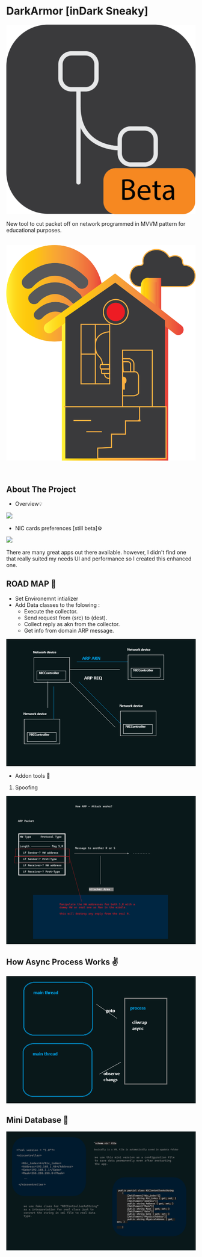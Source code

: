 # DarkArmor [inDark Sneaky]
<img src="./Assets/beta-wpfui-icon-256.png" alt="Glass-Type-Copy-5-1366x697" 
style=" max-width: 60; corner-radius: 4; border: 5; border-color: blue;   display: table-cell;
    margin: 0 auto;
    text-align: center;
    vertical-align: middle;">
</br>New tool to cut packet off on network programmed in MVVM pattern for educational purposes.</br></br>
<p align="center">
<kbd>
<img src="./Assets/home.png" alt="Glass-Type-Copy-5-1366x697" 
style="corner-radius: 4; max-width:300; border: 5; border-color: blue;">
</kbd>
</p>
</br>

<!-- ABOUT THE PROJECT -->
## About The Project


* Overview💡

 <a href=""><img src="./Frame 1.png" ></a>

* NIC cards preferences [still beta]⚙️

 <a href=""><img src="./Frame 1 (1).png" ></a>

There are many great apps out there available. however, I didn't find one that really suited my needs UI and performance so I created this enhanced one.

<!-- ROADMAP PROJECT -->
## ROAD MAP 🌴
* Set Environemnt intializer
* Add Data classes to the folowing : 
    * Execute the collector.
    * Send request from (src) to (dest).
    * Collect reply as akn from the collector.
    * Get info from domain ARP message.

<a href=""><img src="./ARP_EXP.png" ></a>

* Addon tools 🫰
1) Spoofing

<a href=""><img src="./ARP_S_EXP.png" ></a>


  <!-- PROCESS MECHANISM PROJECT -->
## How Async Process Works ✌️

 <a href=""><img src="./PROC_EXP.png" ></a>

   <!-- PROCESS MECHANISM PROJECT -->
## Mini Database 🍑
<a href=""><img src="./config.png" ></a>